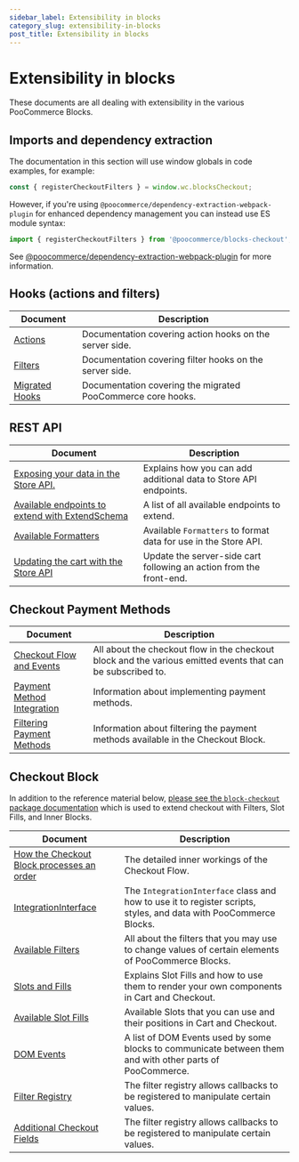 ```yaml
---
sidebar_label: Extensibility in blocks
category_slug: extensibility-in-blocks
post_title: Extensibility in blocks
---
```


# Extensibility in blocks

These documents are all dealing with extensibility in the various PooCommerce Blocks.

## Imports and dependency extraction

The documentation in this section will use window globals in code examples, for example:

```js
const { registerCheckoutFilters } = window.wc.blocksCheckout;
```

However, if you're using `@poocommerce/dependency-extraction-webpack-plugin` for enhanced dependency management you can instead use ES module syntax:

```js
import { registerCheckoutFilters } from '@poocommerce/blocks-checkout';
```

See [@poocommerce/dependency-extraction-webpack-plugin](https://www.npmjs.com/package/@poocommerce/dependency-extraction-webpack-plugin) for more information.

## Hooks (actions and filters)

| Document                                                                                                                                               | Description                                                 |
| ------------------------------------------------------------------------------------------------------------------------------------------------------ | ----------------------------------------------------------- |
| [Actions](https://github.com/poocommerce/poocommerce/blob/trunk/plugins/poocommerce/client/blocks/docs/third-party-developers/extensibility/hooks/actions.md)  | Documentation covering action hooks on the server side.     |
| [Filters](https://github.com/poocommerce/poocommerce/blob/trunk/plugins/poocommerce/client/blocks/docs/third-party-developers/extensibility/hooks/filters.md) | Documentation covering filter hooks on the server side.     |
| [Migrated Hooks](/docs/block-development/reference/hooks/migrated-hooks/)                                                               | Documentation covering the migrated PooCommerce core hooks. |

## REST API

| Document                                                                                                                                                                                                                | Description                                                         |
| ----------------------------------------------------------------------------------------------------------------------------------------------------------------------------------------------------------------------- | ------------------------------------------------------------------- |
| [Exposing your data in the Store API.](https://github.com/poocommerce/poocommerce/blob/trunk/plugins/poocommerce/client/blocks/docs/third-party-developers/extensibility/rest-api/extend-rest-api-add-data.md)                 | Explains how you can add additional data to Store API endpoints.    |
| [Available endpoints to extend with ExtendSchema](https://github.com/poocommerce/poocommerce/blob/trunk/plugins/poocommerce/client/blocks/docs/third-party-developers/extensibility/rest-api/available-endpoints-to-extend.md) | A list of all available endpoints to extend.                        |
| [Available Formatters](https://github.com/poocommerce/poocommerce/blob/trunk/plugins/poocommerce/client/blocks/docs/third-party-developers/extensibility/rest-api/extend-rest-api-formatters.md)                               | Available `Formatters` to format data for use in the Store API.     |
| [Updating the cart with the Store API](https://github.com/poocommerce/poocommerce/blob/trunk/plugins/poocommerce/client/blocks/docs/third-party-developers/extensibility/rest-api/extend-rest-api-update-cart.md)              | Update the server-side cart following an action from the front-end. |

## Checkout Payment Methods

| Document                                                                                                                                  | Description                                                                                                 |
| ----------------------------------------------------------------------------------------------------------------------------------------- | ----------------------------------------------------------------------------------------------------------- |
| [Checkout Flow and Events](/docs/block-development/extensible-blocks/cart-and-checkout-blocks/checkout-payment-methods/checkout-flow-and-events/)                            | All about the checkout flow in the checkout block and the various emitted events that can be subscribed to. |
| [Payment Method Integration](/docs/block-development/extensible-blocks/cart-and-checkout-blocks/checkout-payment-methods/payment-method-integration/) | Information about implementing payment methods.                                                             |
| [Filtering Payment Methods](/docs/block-development/extensible-blocks/cart-and-checkout-blocks/checkout-payment-methods/filtering-payment-methods/)    | Information about filtering the payment methods available in the Checkout Block.                            |

## Checkout Block

In addition to the reference material below, [please see the `block-checkout` package documentation](https://github.com/poocommerce/poocommerce/blob/trunk/plugins/poocommerce/client/blocks/packages/checkout/README.md) which is used to extend checkout with Filters, Slot Fills, and Inner Blocks.

| Document                                                                                                                                         | Description                                                                                                       |
| ------------------------------------------------------------------------------------------------------------------------------------------------ | ----------------------------------------------------------------------------------------------------------------- |
| [How the Checkout Block processes an order](/docs/block-development/extensible-blocks/cart-and-checkout-blocks/how-checkout-processes-an-order/) | The detailed inner workings of the Checkout Flow.                                                                 |
| [IntegrationInterface](/docs/block-development/reference/integration-interface/)                               | The `IntegrationInterface` class and how to use it to register scripts, styles, and data with PooCommerce Blocks. |
| [Available Filters](/docs/block-development/extensible-blocks/cart-and-checkout-blocks/filters-in-cart-and-checkout/)                                 | All about the filters that you may use to change values of certain elements of PooCommerce Blocks.                |
| [Slots and Fills](/docs/block-development/reference/slot-fills/)                                                       | Explains Slot Fills and how to use them to render your own components in Cart and Checkout.                       |
| [Available Slot Fills](/docs/block-development/extensible-blocks/cart-and-checkout-blocks/available-slot-fills/)                                                | Available Slots that you can use and their positions in Cart and Checkout.                                        |
| [DOM Events](/docs/block-development/extensible-blocks/cart-and-checkout-blocks/dom-events/)                                                               | A list of DOM Events used by some blocks to communicate between them and with other parts of PooCommerce.         |
| [Filter Registry](https://github.com/poocommerce/poocommerce/blob/trunk/plugins/poocommerce/client/blocks/packages/checkout/filter-registry/README.md)  | The filter registry allows callbacks to be registered to manipulate certain values.                               |
| [Additional Checkout Fields](/docs/block-development/extensible-blocks/cart-and-checkout-blocks/additional-checkout-fields/)                               | The filter registry allows callbacks to be registered to manipulate certain values.                               |
